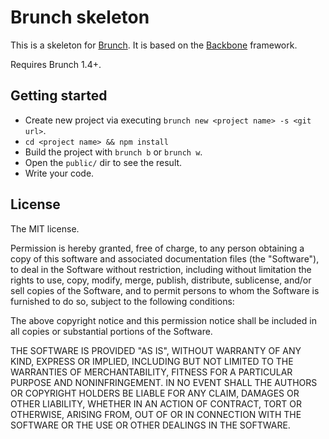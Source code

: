 Brunch skeleton
===============

This is a skeleton for [Brunch](http://brunch.io).
It is based on the [Backbone](http://backbonejs.org/) framework.

Requires Brunch 1.4+.

## Getting started
* Create new project via executing `brunch new <project name> -s <git url>`.
* `cd <project name> && npm install`
* Build the project with `brunch b` or `brunch w`.
* Open the `public/` dir to see the result.
* Write your code.


## License
The MIT license.

Permission is hereby granted, free of charge, to any person obtaining a copy of
this software and associated documentation files (the "Software"), to deal in
the Software without restriction, including without limitation the rights to
use, copy, modify, merge, publish, distribute, sublicense, and/or sell copies
of the Software, and to permit persons to whom the Software is furnished to do
so, subject to the following conditions:

The above copyright notice and this permission notice shall be included in all
copies or substantial portions of the Software.

THE SOFTWARE IS PROVIDED "AS IS", WITHOUT WARRANTY OF ANY KIND, EXPRESS OR
IMPLIED, INCLUDING BUT NOT LIMITED TO THE WARRANTIES OF MERCHANTABILITY,
FITNESS FOR A PARTICULAR PURPOSE AND NONINFRINGEMENT. IN NO EVENT SHALL THE
AUTHORS OR COPYRIGHT HOLDERS BE LIABLE FOR ANY CLAIM, DAMAGES OR OTHER
LIABILITY, WHETHER IN AN ACTION OF CONTRACT, TORT OR OTHERWISE, ARISING FROM,
OUT OF OR IN CONNECTION WITH THE SOFTWARE OR THE USE OR OTHER DEALINGS IN THE
SOFTWARE.
